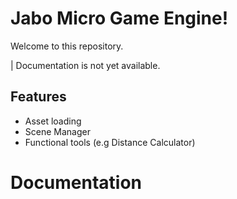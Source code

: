 # Jabo Micro Game Engine!
Welcome to this repository.

| Documentation is not yet available.

## Features
- Asset loading
- Scene Manager
- Functional tools (e.g Distance Calculator)

# Documentation

